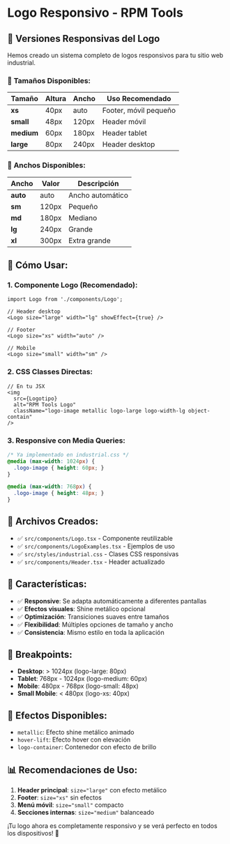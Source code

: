 # Logo Responsivo - RPM Tools

## 📱 Versiones Responsivas del Logo

Hemos creado un sistema completo de logos responsivos para tu sitio web industrial.

### 🎯 **Tamaños Disponibles:**

| Tamaño | Altura | Ancho | Uso Recomendado |
|--------|--------|-------|-----------------|
| **xs** | 40px | auto | Footer, móvil pequeño |
| **small** | 48px | 120px | Header móvil |
| **medium** | 60px | 180px | Header tablet |
| **large** | 80px | 240px | Header desktop |

### 🎨 **Anchos Disponibles:**

| Ancho | Valor | Descripción |
|-------|-------|-------------|
| **auto** | auto | Ancho automático |
| **sm** | 120px | Pequeño |
| **md** | 180px | Mediano |
| **lg** | 240px | Grande |
| **xl** | 300px | Extra grande |

## 🚀 **Cómo Usar:**

### **1. Componente Logo (Recomendado):**
```tsx
import Logo from './components/Logo';

// Header desktop
<Logo size="large" width="lg" showEffect={true} />

// Footer
<Logo size="xs" width="auto" />

// Mobile
<Logo size="small" width="sm" />
```

### **2. CSS Classes Directas:**
```tsx
// En tu JSX
<img
  src={Logotipo}
  alt="RPM Tools Logo"
  className="logo-image metallic logo-large logo-width-lg object-contain"
/>
```

### **3. Responsive con Media Queries:**
```css
/* Ya implementado en industrial.css */
@media (max-width: 1024px) {
  .logo-image { height: 60px; }
}

@media (max-width: 768px) {
  .logo-image { height: 48px; }
}
```

## 📂 **Archivos Creados:**

- ✅ `src/components/Logo.tsx` - Componente reutilizable
- ✅ `src/components/LogoExamples.tsx` - Ejemplos de uso
- ✅ `src/styles/industrial.css` - Clases CSS responsivas
- ✅ `src/components/Header.tsx` - Header actualizado

## 🎯 **Características:**

- ✅ **Responsive**: Se adapta automáticamente a diferentes pantallas
- ✅ **Efectos visuales**: Shine metálico opcional
- ✅ **Optimización**: Transiciones suaves entre tamaños
- ✅ **Flexibilidad**: Múltiples opciones de tamaño y ancho
- ✅ **Consistencia**: Mismo estilo en toda la aplicación

## 📱 **Breakpoints:**

- **Desktop**: > 1024px (logo-large: 80px)
- **Tablet**: 768px - 1024px (logo-medium: 60px)
- **Mobile**: 480px - 768px (logo-small: 48px)
- **Small Mobile**: < 480px (logo-xs: 40px)

## 🎨 **Efectos Disponibles:**

- `metallic`: Efecto shine metálico animado
- `hover-lift`: Efecto hover con elevación
- `logo-container`: Contenedor con efecto de brillo

## 📊 **Recomendaciones de Uso:**

1. **Header principal**: `size="large"` con efecto metálico
2. **Footer**: `size="xs"` sin efectos
3. **Menú móvil**: `size="small"` compacto
4. **Secciones internas**: `size="medium"` balanceado

¡Tu logo ahora es completamente responsivo y se verá perfecto en todos los dispositivos! 🎉
